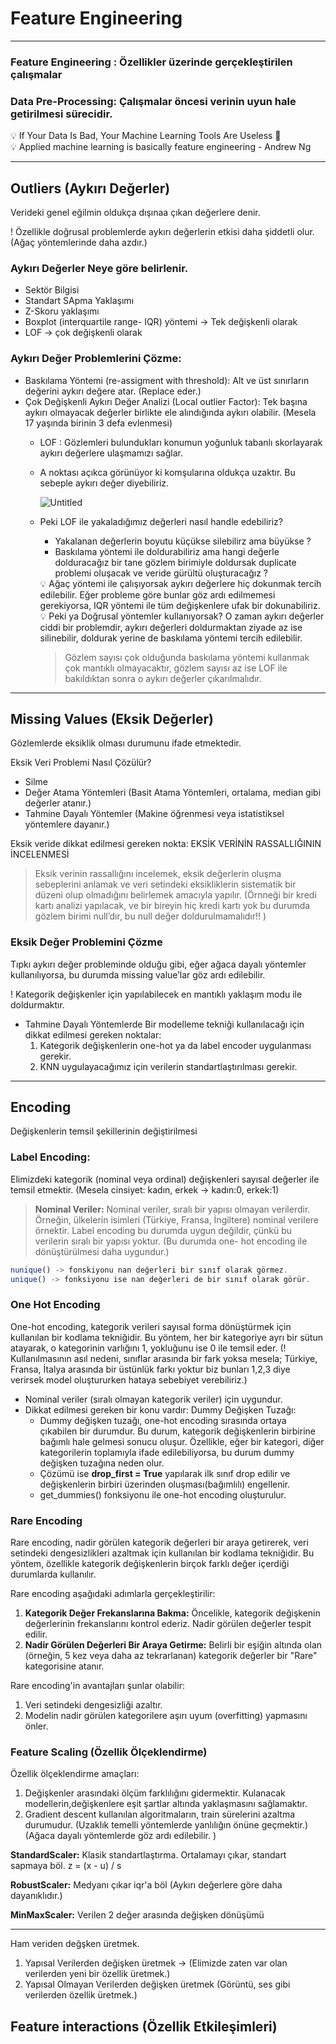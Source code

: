 # Feature Engineering

---

### Feature Engineering : Özellikler üzerinde gerçekleştirilen çalışmalar

### Data Pre-Processing: Çalışmalar öncesi verinin uyun hale getirilmesi sürecidir.

<aside>
💡 If Your Data Is Bad, Your Machine Learning Tools Are Useless 🙂

</aside>

<aside>
💡 Applied machine learning is basically feature engineering - Andrew Ng

</aside>

---

## Outliers (Aykırı Değerler)

Verideki genel eğilmin oldukça dışınaa çıkan değerlere denir.

! Özellikle doğrusal problemlerde aykırı değerlerin etkisi daha şiddetli olur. (Ağaç yöntemlerinde daha azdır.)

### Aykırı Değerler Neye göre belirlenir.

- Sektör Bilgisi
- Standart SApma Yaklaşımı
- Z-Skoru yaklaşımı
- Boxplot (interquartile range- IQR) yöntemi → Tek değişkenli olarak
- LOF → çok değişkenli olarak

### Aykırı Değer Problemlerini Çözme:

- Baskılama Yöntemi (re-assigment with threshold): Alt ve üst sınırların değerini aykırı değere atar. (Replace eder.)
- Çok Değişkenli Aykırı Değer Analizi (Local outlier Factor): Tek başına aykırı olmayacak değerler birlikte ele alındığında aykırı olabilir. (Mesela 17 yaşında birinin 3 defa evlenmesi)
    - LOF : Gözlemleri bulundukları konumun yoğunluk tabanlı skorlayarak aykırı değerlere ulaşmamızı sağlar.
    - A noktası açıkca görünüyor ki komşularına oldukça uzaktır. Bu sebeple aykırı değer diyebiliriz.
        
        ![Untitled](Feature%20Engineering%20c9372051bc35473fb5cadfb222dc0776/Untitled.png)
        
    - Peki LOF ile yakaladığımız değerleri nasıl handle edebiliriz?
        - Yakalanan değerlerin boyutu küçükse silebilirz ama büyükse ?
        - Baskılama yöntemi ile doldurabiliriz ama hangi değerle dolduracağız bir tane gözlem birimiyle doldursak duplicate problemi oluşacak ve veride gürültü oluşturacağız ?
        
        <aside>
        💡 Ağaç yöntemi ile çalışıyorsak aykırı değerlere hiç dokunmak tercih edilebilir. Eğer probleme göre bunlar göz ardı edilmemesi gerekiyorsa, IQR yöntemi ile tüm değişkenlere ufak bir dokunabiliriz.
        
        </aside>
        
        <aside>
        💡 Peki ya Doğrusal yöntemler kullanıyorsak? O zaman aykırı değerler ciddi bir problemdir, aykırı değerleri doldurmaktan ziyade  az ise silinebilir, doldurak yerine de baskılama yöntemi tercih edilebilir.
        
        </aside>
        
        > Gözlem sayısı çok olduğunda baskılama yöntemi kullanmak çok mantıklı olmayacaktır, gözlem sayısı az ise LOF ile bakıldıktan sonra o aykırı değerler çıkarılmalıdır.
        > 
        

 

---

## Missing Values (Eksik Değerler)

Gözlemlerde eksiklik olması durumunu ifade etmektedir.

Eksik Veri Problemi Nasıl Çözülür?

- Silme
- Değer Atama Yöntemleri (Basit Atama Yöntemleri, ortalama, median gibi değerler atanır.)
- Tahmine Dayalı Yöntemler (Makine öğrenmesi veya istatistiksel yöntemlere dayanır.)

Eksik veride dikkat edilmesi gereken nokta: EKSİK VERİNİN RASSALLIĞININ İNCELENMESİ

> Eksik verinin rassallığını incelemek, eksik değerlerin oluşma sebeplerini anlamak ve veri setindeki eksikliklerin sistematik bir düzeni olup olmadığını belirlemek amacıyla yapılır. (Örnneği bir kredi kartı analizi yapılacak, ve bir bireyin hiç kredi kartı yok bu durumda gözlem birimi null’dır, bu null değer doldurulmamalıdır!! )
> 

### Eksik Değer Problemini Çözme

Tıpkı aykırı değer probleminde olduğu gibi, eğer ağaca dayalı yöntemler kullanılıyorsa, bu durumda missing value’lar göz ardı edilebilir.

! Kategorik değişkenler için yapılabilecek en mantıklı yaklaşım modu ile doldurmaktır.

- Tahmine Dayalı Yöntemlerde Bir modelleme tekniği kullanılacağı için dikkat edilmesi gereken noktalar:
    1. Kategorik değişkenlerin one-hot ya da label  encoder uygulanması gerekir.
    2. KNN uygulayacağımız için verilerin standartlaştırılması gerekir. 

---

## Encoding

Değişkenlerin temsil şekillerinin değiştirilmesi

### Label Encoding:

Elimizdeki kategorik (nominal veya ordinal) değişkenleri sayısal değerler ile temsil etmektir. (Mesela cinsiyet: kadın, erkek → kadın:0, erkek:1)

> **Nominal Veriler:** Nominal veriler, sıralı bir yapısı olmayan verilerdir. Örneğin, ülkelerin isimleri (Türkiye, Fransa, İngiltere) nominal verilere örnektir. Label encoding bu durumda uygun değildir, çünkü bu verilerin sıralı bir yapısı yoktur. (Bu durumda one- hot encoding ile dönüştürülmesi daha uygundur.)
> 

```jsx
nunique() -> fonskiyonu nan değerleri bir sınıf olarak görmez.
unique() -> fonksiyonu ise nan değerleri de bir sınıf olarak görür. 
```

### One Hot Encoding

One-hot encoding, kategorik verileri sayısal forma dönüştürmek için kullanılan bir kodlama tekniğidir. Bu yöntem, her bir kategoriye ayrı bir sütun atayarak, o kategorinin varlığını 1, yokluğunu ise 0 ile temsil eder. (! Kullanılmasının asıl nedeni, sınıflar arasında bir fark yoksa mesela; Türkiye, Fransa, İtalya arasında bir üstünlük farkı yoktur biz bunları 1,2,3 diye verirsek model oluştururken hataya sebebiyet verebiliriz.)

- Nominal veriler (sıralı olmayan kategorik veriler) için uygundur.
- Dikkat edilmesi gereken bir konu vardır:  Dummy Değişken Tuzağı:
    - Dummy değişken tuzağı, one-hot encoding sırasında ortaya çıkabilen bir durumdur. Bu durum, kategorik değişkenlerin birbirine bağımlı hale gelmesi sonucu oluşur. Özellikle, eğer bir kategori, diğer kategorilerin toplamıyla ifade edilebiliyorsa, bu durum dummy değişken tuzağına neden olur.
    - Çözümü ise **drop_first = True** yapılarak ilk sınıf drop edilir ve değişkenlerin birbiri üzerinden oluşması(bağımlılı) engellenir.
    - get_dummies() fonksiyonu ile one-hot encoding oluşturulur.

### Rare Encoding

Rare encoding, nadir görülen kategorik değerleri bir araya getirerek, veri setindeki dengesizlikleri azaltmak için kullanılan bir kodlama tekniğidir. Bu yöntem, özellikle kategorik değişkenlerin birçok farklı değer içerdiği durumlarda kullanılır.

Rare encoding aşağıdaki adımlarla gerçekleştirilir:

1. **Kategorik Değer Frekanslarına Bakma:** Öncelikle, kategorik değişkenin değerlerinin frekanslarını kontrol ederiz. Nadir görülen değerler tespit edilir.
2. **Nadir Görülen Değerleri Bir Araya Getirme:** Belirli bir eşiğin altında olan (örneğin, 5 kez veya daha az tekrarlanan) kategorik değerler bir "Rare" kategorisine atanır.

Rare encoding'in avantajları şunlar olabilir:

1. Veri setindeki dengesizliği azaltır.
2. Modelin nadir görülen kategorilere aşırı uyum (overfitting) yapmasını önler.

### Feature Scaling (Özellik Ölçeklendirme)

Özellik ölçeklendirme amaçları: 

1. Değişkenler arasındaki ölçüm farklılığını gidermektir. Kulanacak modellerin,değişkenlere eşit şartlar altında yaklaşmasını sağlamaktır.
2. Gradient descent kullanılan algoritmaların, train sürelerini azaltma durumudur. (Uzaklık temelli yöntemlerde yanlılığın önüne geçmektir.) (Ağaca dayalı yöntemlerde göz ardı edilebilir. )

**StandardScaler:** Klasik standartlaştırma. Ortalamayı çıkar, standart sapmaya böl. z = (x - u) / s

**RobustScaler:** Medyanı çıkar iqr'a böl (Aykırı değerlere göre daha dayanıklıdır.)

**MinMaxScaler:** Verilen 2 değer arasında değişken dönüşümü

---



Ham veriden değşken üretmek. 

1. Yapısal Verilerden değişken üretmek → (Elimizde zaten var olan verilerden yeni bir özellik üretmek.)
2. Yapısal Olmayan Verilerden değişken üretmek (Görüntü, ses gibi verilerden özellik üretmek.)

## Feature interactions (Özellik Etkileşimleri)
